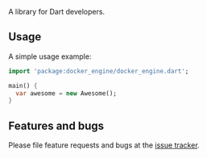 A library for Dart developers.

## Usage

A simple usage example:

```dart
import 'package:docker_engine/docker_engine.dart';

main() {
  var awesome = new Awesome();
}
```

## Features and bugs

Please file feature requests and bugs at the [issue tracker][tracker].

[tracker]: http://example.com/issues/replaceme
